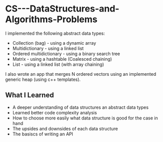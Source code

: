 # CS---DataStructures-and-Algorithms-Problems
I implemented the following abstract data types:
  * Collection (bag) - using a dynamic array
  * Multidictionary - using a linked list
  * Ordered multidictionary - using a binary search tree
  * Matrix - using a hashtable (Coalesced chaining)
  * List - using a linked list (with array chaining)

I also wrote an app that merges N ordered vectors using an implemented generic heap (using c++ templates).

## What I Learned
* A deeper understanding of data structures an abstract data types
* Learned better code complexity analysis
* How to choose more easily what data structure is good for the case in hand
* The upsides and downsides of each data structure
* The basiscs of writing an API
